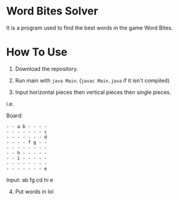 # Word Bites Solver #
It is a program used to find the best words in the game Word Bites.

# How To Use
1. Download the repository.

2. Run main with `java Main`. (`javac Main.java` if it isn't compiled)

3. Input horizontal pieces then vertical pieces then single pieces.

i.e.

Board:

```
- - a b - - - -
- - - - - - - c
- - - - - - - d
- - - - f g - -
- - - - - - - -
- - h - - - - -
- - i - - - - -
- - - - - - - -
- - - - - - - e
```
Input:
ab fg
cd hi
e

4. Put words in lol
